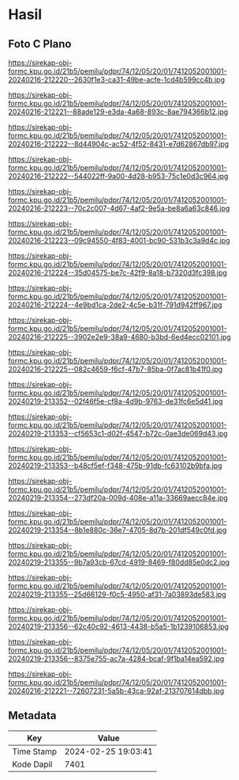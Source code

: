 # Hasil

## Foto C Plano

https://sirekap-obj-formc.kpu.go.id/21b5/pemilu/pdpr/74/12/05/20/01/7412052001001-20240216-212220--2630f1e3-ca31-49be-acfe-1cd4b599cc4b.jpg

https://sirekap-obj-formc.kpu.go.id/21b5/pemilu/pdpr/74/12/05/20/01/7412052001001-20240216-212221--88ade129-e3da-4a68-893c-8ae794366b12.jpg

https://sirekap-obj-formc.kpu.go.id/21b5/pemilu/pdpr/74/12/05/20/01/7412052001001-20240216-212222--8d44904c-ac52-4f52-8431-e7d62867db97.jpg

https://sirekap-obj-formc.kpu.go.id/21b5/pemilu/pdpr/74/12/05/20/01/7412052001001-20240216-212222--544022ff-9a00-4d28-b953-75c1e0d3c964.jpg

https://sirekap-obj-formc.kpu.go.id/21b5/pemilu/pdpr/74/12/05/20/01/7412052001001-20240216-212223--70c2c007-4d67-4af2-9e5a-be8a6a63c846.jpg

https://sirekap-obj-formc.kpu.go.id/21b5/pemilu/pdpr/74/12/05/20/01/7412052001001-20240216-212223--09c94550-4f83-4001-bc90-531b3c3a9d4c.jpg

https://sirekap-obj-formc.kpu.go.id/21b5/pemilu/pdpr/74/12/05/20/01/7412052001001-20240216-212224--35d04575-be7c-42f9-8a18-b7320d3fc398.jpg

https://sirekap-obj-formc.kpu.go.id/21b5/pemilu/pdpr/74/12/05/20/01/7412052001001-20240216-212224--4e9bd1ca-2de2-4c5e-b31f-791d942ff967.jpg

https://sirekap-obj-formc.kpu.go.id/21b5/pemilu/pdpr/74/12/05/20/01/7412052001001-20240216-212225--3902e2e9-38a9-4680-b3bd-6ed4ecc02101.jpg

https://sirekap-obj-formc.kpu.go.id/21b5/pemilu/pdpr/74/12/05/20/01/7412052001001-20240216-212225--082c4659-f6cf-47b7-85ba-0f7ac81b41f0.jpg

https://sirekap-obj-formc.kpu.go.id/21b5/pemilu/pdpr/74/12/05/20/01/7412052001001-20240219-213352--02f46f5e-cf8a-4d9b-9763-de31fc6e5d41.jpg

https://sirekap-obj-formc.kpu.go.id/21b5/pemilu/pdpr/74/12/05/20/01/7412052001001-20240219-213353--cf5653c1-d02f-4547-b72c-0ae3de069d43.jpg

https://sirekap-obj-formc.kpu.go.id/21b5/pemilu/pdpr/74/12/05/20/01/7412052001001-20240219-213353--b48cf5ef-f348-475b-91db-fc63102b9bfa.jpg

https://sirekap-obj-formc.kpu.go.id/21b5/pemilu/pdpr/74/12/05/20/01/7412052001001-20240219-213354--273df20a-009d-408e-a11a-33669aecc84e.jpg

https://sirekap-obj-formc.kpu.go.id/21b5/pemilu/pdpr/74/12/05/20/01/7412052001001-20240219-213354--8b1e880c-36e7-4705-8d7b-201df549c0fd.jpg

https://sirekap-obj-formc.kpu.go.id/21b5/pemilu/pdpr/74/12/05/20/01/7412052001001-20240219-213355--9b7a93cb-67cd-4919-8469-f80dd85e0dc2.jpg

https://sirekap-obj-formc.kpu.go.id/21b5/pemilu/pdpr/74/12/05/20/01/7412052001001-20240219-213355--25d66129-f0c5-4950-af31-7a03893de583.jpg

https://sirekap-obj-formc.kpu.go.id/21b5/pemilu/pdpr/74/12/05/20/01/7412052001001-20240219-213356--62c40c92-4613-4438-b5a5-1b1239106853.jpg

https://sirekap-obj-formc.kpu.go.id/21b5/pemilu/pdpr/74/12/05/20/01/7412052001001-20240219-213356--8375e755-ac7a-4284-bcaf-9f1ba14ea592.jpg

https://sirekap-obj-formc.kpu.go.id/21b5/pemilu/pdpr/74/12/05/20/01/7412052001001-20240216-212221--72607231-5a5b-43ca-92af-213707614dbb.jpg


## Metadata

| Key        | Value               |
| ---------- | ------------------- |
| Time Stamp | 2024-02-25 19:03:41 |
| Kode Dapil | 7401                |




